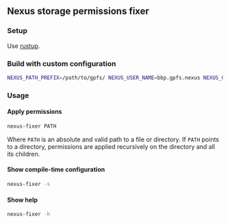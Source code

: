 ## Nexus storage permissions fixer

### Setup

Use [rustup](https://rustup.rs).

### Build with custom configuration

```bash
NEXUS_PATH_PREFIX=/path/to/gpfs/ NEXUS_USER_NAME=bbp.gpfs.nexus NEXUS_GROUP_NAME=bbp cargo build --release
```

### Usage

#### Apply permissions

```bash
nexus-fixer PATH
```

Where `PATH` is an absolute and valid path to a file or directory.
If `PATH` points to a directory, permissions are applied recursively on the directory and all its children.

#### Show compile-time configuration

```bash
nexus-fixer -s
```

#### Show help

```bash
nexus-fixer -h
```
